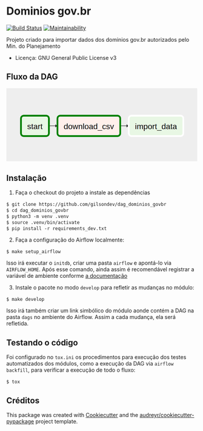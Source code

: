 # Dominios gov.br

[![Build Status](https://travis-ci.org/gilsondev/dag_dominios_govbr.svg?branch=master)](https://travis-ci.org/gilsondev/dag_dominios_govbr)
[![Maintainability](https://api.codeclimate.com/v1/badges/952d6fde9f29ff243ba6/maintainability)](https://codeclimate.com/github/gilsondev/dag_dominios_govbr/maintainability)

Projeto criado para importar dados dos dominios gov.br autorizados pelo
Min. do Planejamento

*   Licença: GNU General Public License v3

## Fluxo da DAG

![Fluxo de Importação dos dados](./flow_dag.png)

## Instalação

1.  Faça o checkout do projeto a instale as dependências

```shell
$ git clone https://github.com/gilsondev/dag_dominios_govbr
$ cd dag_dominios_govbr
$ python3 -m venv .venv
$ source .venv/bin/activate
$ pip install -r requirements_dev.txt
```

2.  Faça a configuração do Airflow localmente:

```shell
$ make setup_airflow
```

Isso irá executar o `initdb`, criar uma pasta `airflow` e apontá-lo via `AIRFLOW_HOME`. Após esse comando, ainda assim é recomendável registrar a variável de ambiente conforme [a documentação](https://airflow.apache.org/start.html)

3.  Instale o pacote no modo `develop` para refletir as mudanças no módulo:

```shell
$ make develop
```

Isso irá também criar um link simbólico do módulo aonde contém a DAG na pasta `dags` no ambiente do Airflow. Assim a cada mudança, ela será refletida.

## Testando o código

Foi configurado no `tox.ini` os procedimentos para execução dos testes automatizados dos módulos, como a execução da DAG via `airflow backfill`, para verificar a execução de todo o fluxo:

```
$ tox
```

## Créditos

This package was created with [Cookiecutter](https://github.com/audreyr/cookiecutter) and the [audreyr/cookiecutter-pypackage](https://github.com/audreyr/cookiecutter-pypackage) project template.
